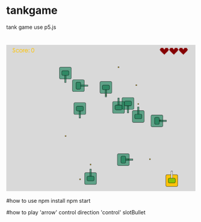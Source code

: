 # tankgame
tank game use p5.js
#
![截图](img/shoot.png)

#how to use
npm install
npm start

#how to play
'arrow' control direction
'control' slotBullet
